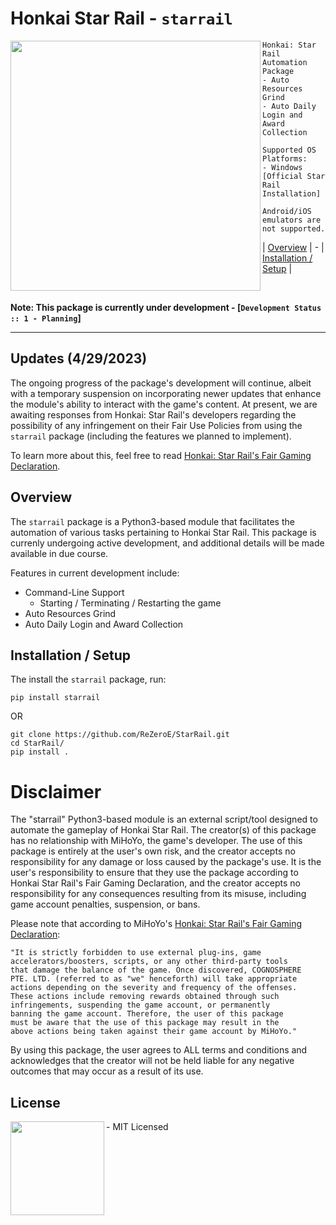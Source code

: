 # Honkai Star Rail - `starrail`


<img src="https://i.imgur.com/8Elhiqy.jpg" width="400" height="auto" align="left"/>
<ul>
  
```
Honkai: Star Rail Automation Package
- Auto Resources Grind
- Auto Daily Login and Award Collection

Supported OS Platforms:
- Windows [Official Star Rail Installation]

Android/iOS emulators are not supported.
```

| [Overview](https://github.com/ReZeroE/StarRail#installation--setup) |  -  |
[Installation / Setup](https://github.com/ReZeroE/StarRail#installation--setup) |

</ul>
<br clear="left"/>

**Note: This package is currently under development - [`Development Status :: 1 - Planning`]**

***

## Updates (4/29/2023)

The ongoing progress of the package's development will continue, albeit with a temporary suspension on incorporating newer updates that enhance the module's ability to interact with the game's content. At present, we are awaiting responses from Honkai: Star Rail's developers regarding the possibility of any infringement on their Fair Use Policies from using the `starrail` package (including the features we planned to implement).

To learn more about this, feel free to read [Honkai: Star Rail's Fair Gaming Declaration](https://hsr.hoyoverse.com/en-us/news/111244).


## Overview

The `starrail` package is a Python3-based module that facilitates the automation of various tasks pertaining to Honkai Star Rail. This package is currenly undergoing active development, and additional details will be made available in due course.

Features in current development include:
- Command-Line Support
  - Starting / Terminating / Restarting the game
- Auto Resources Grind
- Auto Daily Login and Award Collection

## Installation / Setup
The install the `starrail` package, run:
```shell
pip install starrail
```
OR
```shell
git clone https://github.com/ReZeroE/StarRail.git
cd StarRail/
pip install .
```

# Disclaimer
The "starrail" Python3-based module is an external script/tool
designed to automate the gameplay of Honkai Star Rail. The creator(s) 
of this package has no relationship with MiHoYo, the game's developer.
The use of this package is entirely at the user's own risk, and the
creator accepts no responsibility for any damage or loss caused by
the package's use. It is the user's responsibility to ensure that
they use the package according to Honkai Star Rail's Fair Gaming
Declaration, and the creator accepts no responsibility for any
consequences resulting from its misuse, including game account
penalties, suspension, or bans.

Please note that according to MiHoYo's [Honkai: Star Rail's Fair Gaming Declaration](https://hsr.hoyoverse.com/en-us/news/111244):

    "It is strictly forbidden to use external plug-ins, game
    accelerators/boosters, scripts, or any other third-party tools
    that damage the balance of the game. Once discovered, COGNOSPHERE
    PTE. LTD. (referred to as "we" henceforth) will take appropriate
    actions depending on the severity and frequency of the offenses.
    These actions include removing rewards obtained through such
    infringements, suspending the game account, or permanently
    banning the game account. Therefore, the user of this package
    must be aware that the use of this package may result in the
    above actions being taken against their game account by MiHoYo."

By using this package, the user agrees to ALL terms and conditions
and acknowledges that the creator will not be held liable for any
negative outcomes that may occur as a result of its use.

## License

<img src="https://upload.wikimedia.org/wikipedia/commons/thumb/0/0c/MIT_logo.svg/220px-MIT_logo.svg.png" align="left" width="150"/>

<ul>
 - MIT Licensed
</ul>

<br clear="left"/>
